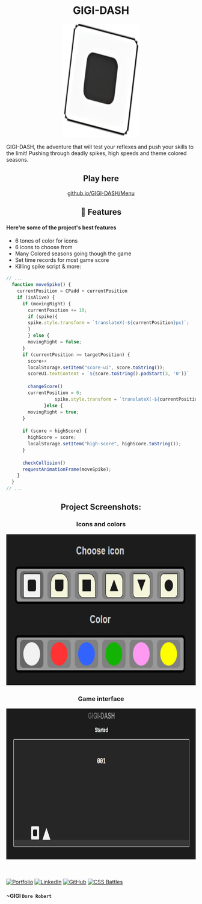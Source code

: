 <h1 align="center" id="title">GIGI-DASH</h1>

<p align="center">
  <img src="Media/GGD-pfp.png" alt="project-image" style="width: 40%; height: 300px">
</p>

<p id="description">
GIGI-DASH, the adventure that will test your reflexes and push your skills to the limit!
Pushing through deadly spikes, high speeds and theme colored seasons.
</p>

<h2 align="center">Play here</h2>

<div align="center">
  <a href="https://gigi-codeace.github.io/GIGI-DASH/GDmenu">github.io/GIGI-DASH/Menu</a>
</div>

<h2 align="center">🧐 Features</h2>

<h4>Here're some of the project's best features</h4>

*   6 tones of color for icons
*   6 icons to choose from
*   Many Colored seasons going though the game
*   Set time records for most game score
*   Killing spike script & more:

```javascript
// ...
  function moveSpike() {
    currentPosition = CPadd + currentPosition
    if (isAlive) {
      if (movingRight) {
        currentPosition += 10;
        if (spike){
        spike.style.transform = `translateX(-${currentPosition}px)`;
        }
        } else {
        movingRight = false;
      }
      if (currentPosition >= targetPosition) {
        score++
        localStorage.setItem("score-ui", score.toString());
        scoreUI.textContent = `${score.toString().padStart(3, '0')}`

        changeScore()
        currentPosition = 0;
                  spike.style.transform = `translateX(-${currentPosition}px)`;
              }else {
        movingRight = true;
      }

      if (score > highScore) {
        highScore = score;
        localStorage.setItem("high-score", highScore.toString()); 
      }
  
      checkCollision()
      requestAnimationFrame(moveSpike);
    }
  }
// ...
```
<h2 align="center">Project Screenshots:</h2>
<div align="center">
  <h3>Icons and colors</h3>
 <img src="/Media/mdMedia/icons.png" alt="project-screenshot"  style="width: 700px; height: 400px">
  <h3>Game interface</h3>
  <img src="/Media/mdMedia/game.png" alt="project-screenshot" style="width: 100%; height: 400px">
</div><br></br>

[![Portfolio](https://img.shields.io/badge/Portfolio-62b1ff?style=for-the-badge&logo=web&logoColor=white)](https://www.gigicodeace.com)
[![LinkedIn](https://img.shields.io/badge/LinkedIn-3e3eff?style=for-the-badge&logo=linkedin&logoColor=white)](https://www.linkedin.com/in/dobre-robert-03653b331/)
[![GitHub](https://img.shields.io/badge/GitHub-2f2f2f?style=for-the-badge&logo=github&logoColor=white)](https://github.com/GIGI-CodeAce)
[![CSS Battles](https://img.shields.io/badge/CSS%20Battles-ff6e96?style=for-the-badge&logo=css3&logoColor=white)](https://cssbattle.dev/player/gigi)

  <b></b>
   <h4>~GIGI <code>Dore Robert</code></h4>
</footer>